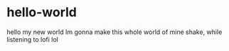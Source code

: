 # hello-world
hello my new world
Im gonna make this whole world of mine shake, while listening to lofi lol
